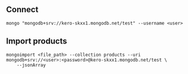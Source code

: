 ## Connect

```shell
mongo "mongodb+srv://kero-skxx1.mongodb.net/test" --username <user>
```

## Import products

```shell
mongoimport <file_path> --collection products --uri mongodb+srv://<user>:<password>@kero-skxx1.mongodb.net/test \
    --jsonArray
```
